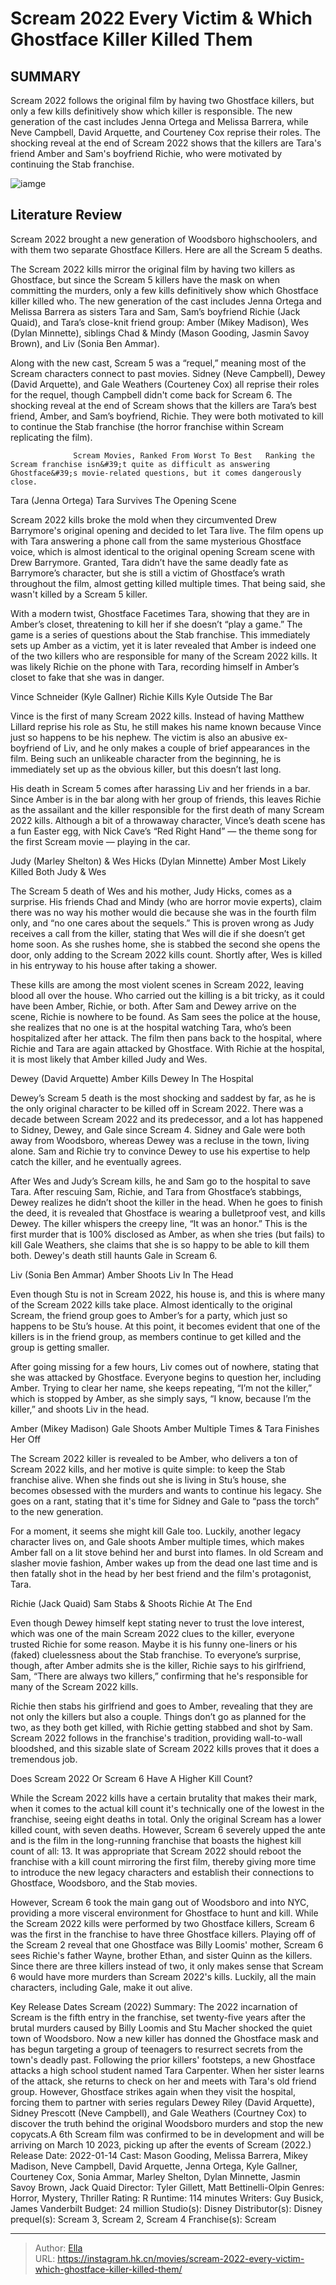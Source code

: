 # Scream 2022 Every Victim &amp; Which Ghostface Killer Killed Them


## SUMMARY 



  Scream 2022 follows the original film by having two Ghostface killers, but only a few kills definitively show which killer is responsible.   The new generation of the cast includes Jenna Ortega and Melissa Barrera, while Neve Campbell, David Arquette, and Courteney Cox reprise their roles.   The shocking reveal at the end of Scream 2022 shows that the killers are Tara&#39;s friend Amber and Sam&#39;s boyfriend Richie, who were motivated by continuing the Stab franchise.  

![iamge](https://static1.srcdn.com/wordpress/wp-content/uploads/2022/01/Scream-2022-5-Ghostface.jpg)

## Literature Review

Scream 2022 brought a new generation of Woodsboro highschoolers, and with them two separate Ghostface Killers. Here are all the Scream 5 deaths.




The Scream 2022 kills mirror the original film by having two killers as Ghostface, but since the Scream 5 killers have the mask on when committing the murders, only a few kills definitively show which Ghostface killer killed who. The new generation of the cast includes Jenna Ortega and Melissa Barrera as sisters Tara and Sam, Sam’s boyfriend Richie (Jack Quaid), and Tara’s close-knit friend group: Amber (Mikey Madison), Wes (Dylan Minnette), siblings Chad &amp; Mindy (Mason Gooding, Jasmin Savoy Brown), and Liv (Sonia Ben Ammar).




Along with the new cast, Scream 5 was a “requel,” meaning most of the Scream characters connect to past movies. Sidney (Neve Campbell), Dewey (David Arquette), and Gale Weathers (Courteney Cox) all reprise their roles for the requel, though Campbell didn&#39;t come back for Scream 6. The shocking reveal at the end of Scream shows that the killers are Tara’s best friend, Amber, and Sam’s boyfriend, Richie. They were both motivated to kill to continue the Stab franchise (the horror franchise within Scream replicating the film).

                  Scream Movies, Ranked From Worst To Best   Ranking the Scream franchise isn&#39;t quite as difficult as answering Ghostface&#39;s movie-related questions, but it comes dangerously close.   


 Tara (Jenna Ortega) 
Tara Survives The Opening Scene
         




Scream 2022 kills broke the mold when they circumvented Drew Barrymore&#39;s original opening and decided to let Tara live. The film opens up with Tara answering a phone call from the same mysterious Ghostface voice, which is almost identical to the original opening Scream scene with Drew Barrymore. Granted, Tara didn’t have the same deadly fate as Barrymore’s character, but she is still a victim of Ghostface’s wrath throughout the film, almost getting killed multiple times. That being said, she wasn&#39;t killed by a Scream 5 killer.

With a modern twist, Ghostface Facetimes Tara, showing that they are in Amber’s closet, threatening to kill her if she doesn’t “play a game.” The game is a series of questions about the Stab franchise. This immediately sets up Amber as a victim, yet it is later revealed that Amber is indeed one of the two killers who are responsible for many of the Scream 2022 kills. It was likely Richie on the phone with Tara, recording himself in Amber’s closet to fake that she was in danger.






 Vince Schneider (Kyle Gallner) 
Richie Kills Kyle Outside The Bar
          

Vince is the first of many Scream 2022 kills. Instead of having Matthew Lillard reprise his role as Stu, he still makes his name known because Vince just so happens to be his nephew. The victim is also an abusive ex-boyfriend of Liv, and he only makes a couple of brief appearances in the film. Being such an unlikeable character from the beginning, he is immediately set up as the obvious killer, but this doesn’t last long.

His death in Scream 5 comes after harassing Liv and her friends in a bar. Since Amber is in the bar along with her group of friends, this leaves Richie as the assailant and the killer responsible for the first death of many Scream 2022 kills. Although a bit of a throwaway character, Vince’s death scene has a fun Easter egg, with Nick Cave’s “Red Right Hand” — the theme song for the first Scream movie — playing in the car.






 Judy (Marley Shelton) &amp; Wes Hicks (Dylan Minnette) 
Amber Most Likely Killed Both Judy &amp; Wes
          

The Scream 5 death of Wes and his mother, Judy Hicks, comes as a surprise. His friends Chad and Mindy (who are horror movie experts), claim there was no way his mother would die because she was in the fourth film only, and “no one cares about the sequels.” This is proven wrong as Judy receives a call from the killer, stating that Wes will die if she doesn’t get home soon. As she rushes home, she is stabbed the second she opens the door, only adding to the Scream 2022 kills count. Shortly after, Wes is killed in his entryway to his house after taking a shower.

These kills are among the most violent scenes in Scream 2022, leaving blood all over the house. Who carried out the killing is a bit tricky, as it could have been Amber, Richie, or both. After Sam and Dewey arrive on the scene, Richie is nowhere to be found. As Sam sees the police at the house, she realizes that no one is at the hospital watching Tara, who’s been hospitalized after her attack. The film then pans back to the hospital, where Richie and Tara are again attacked by Ghostface. With Richie at the hospital, it is most likely that Amber killed Judy and Wes.






 Dewey (David Arquette) 
Amber Kills Dewey In The Hospital
         

Dewey’s Scream 5 death is the most shocking and saddest by far, as he is the only original character to be killed off in Scream 2022. There was a decade between Scream 2022 and its predecessor, and a lot has happened to Sidney, Dewey, and Gale since Scream 4. Sidney and Gale were both away from Woodsboro, whereas Dewey was a recluse in the town, living alone. Sam and Richie try to convince Dewey to use his expertise to help catch the killer, and he eventually agrees.

After Wes and Judy’s Scream kills, he and Sam go to the hospital to save Tara. After rescuing Sam, Richie, and Tara from Ghostface’s stabbings, Dewey realizes he didn’t shoot the killer in the head. When he goes to finish the deed, it is revealed that Ghostface is wearing a bulletproof vest, and kills Dewey. The killer whispers the creepy line, “It was an honor.” This is the first murder that is 100% disclosed as Amber, as when she tries (but fails) to kill Gale Weathers, she claims that she is so happy to be able to kill them both. Dewey&#39;s death still haunts Gale in Scream 6.






 Liv (Sonia Ben Ammar) 
Amber Shoots Liv In The Head
          

Even though Stu is not in Scream 2022, his house is, and this is where many of the Scream 2022 kills take place. Almost identically to the original Scream, the friend group goes to Amber’s for a party, which just so happens to be Stu’s house. At this point, it becomes evident that one of the killers is in the friend group, as members continue to get killed and the group is getting smaller.

After going missing for a few hours, Liv comes out of nowhere, stating that she was attacked by Ghostface. Everyone begins to question her, including Amber. Trying to clear her name, she keeps repeating, “I’m not the killer,” which is stopped by Amber, as she simply says, “I know, because I’m the killer,” and shoots Liv in the head.






 Amber (Mikey Madison) 
Gale Shoots Amber Multiple Times &amp; Tara Finishes Her Off
          

The Scream 2022 killer is revealed to be Amber, who delivers a ton of Scream 2022 kills, and her motive is quite simple: to keep the Stab franchise alive. When she finds out she is living in Stu’s house, she becomes obsessed with the murders and wants to continue his legacy. She goes on a rant, stating that it&#39;s time for Sidney and Gale to “pass the torch” to the new generation.

For a moment, it seems she might kill Gale too. Luckily, another legacy character lives on, and Gale shoots Amber multiple times, which makes Amber fall on a lit stove behind her and burst into flames. In old Scream and slasher movie fashion, Amber wakes up from the dead one last time and is then fatally shot in the head by her best friend and the film&#39;s protagonist, Tara.






 Richie (Jack Quaid) 
Sam Stabs &amp; Shoots Richie At The End
          

Even though Dewey himself kept stating never to trust the love interest, which was one of the main Scream 2022 clues to the killer, everyone trusted Richie for some reason. Maybe it is his funny one-liners or his (faked) cluelessness about the Stab franchise. To everyone’s surprise, though, after Amber admits she is the killer, Richie says to his girlfriend, Sam, “There are always two killers,” confirming that he&#39;s responsible for many of the Scream 2022 kills.

Richie then stabs his girlfriend and goes to Amber, revealing that they are not only the killers but also a couple. Things don’t go as planned for the two, as they both get killed, with Richie getting stabbed and shot by Sam. Scream 2022 follows in the franchise&#39;s tradition, providing wall-to-wall bloodshed, and this sizable slate of Scream 2022 kills proves that it does a tremendous job.




Does Scream 2022 Or Scream 6 Have A Higher Kill Count?
         

While the Scream 2022 kills have a certain brutality that makes their mark, when it comes to the actual kill count it&#39;s technically one of the lowest in the franchise, seeing eight deaths in total. Only the original Scream has a lower killed count, with seven deaths. However, Scream 6 severely upped the ante and is the film in the long-running franchise that boasts the highest kill count of all: 13. It was appropriate that Scream 2022 should reboot the franchise with a kill count mirroring the first film, thereby giving more time to introduce the new legacy characters and establish their connections to Ghostface, Woodsboro, and the Stab movies.

However, Scream 6 took the main gang out of Woodsboro and into NYC, providing a more visceral environment for Ghostface to hunt and kill. While the Scream 2022 kills were performed by two Ghostface killers, Scream 6 was the first in the franchise to have three Ghostface killers. Playing off of the Scream 2 reveal that one Ghostface was Billy Loomis&#39; mother, Scream 6 sees Richie&#39;s father Wayne, brother Ethan, and sister Quinn as the killers. Since there are three killers instead of two, it only makes sense that Scream 6 would have more murders than Scream 2022&#39;s kills. Luckily, all the main characters, including Gale, make it out alive.




  Key Release Dates             Scream (2022)   Summary:   The 2022 incarnation of Scream is the fifth entry in the franchise, set twenty-five years after the brutal murders caused by Billy Loomis and Stu Macher shocked the quiet town of Woodsboro. Now a new killer has donned the Ghostface mask and has begun targeting a group of teenagers to resurrect secrets from the town&#39;s deadly past. Following the prior killers&#39; footsteps, a new Ghostface attacks a high school student named Tara Carpenter. When her sister learns of the attack, she returns to check on her and meets with Tara&#39;s old friend group. However, Ghostface strikes again when they visit the hospital, forcing them to partner with series regulars Dewey Riley (David Arquette), Sidney Prescott (Neve Campbell), and Gale Weathers (Courtney Cox) to discover the truth behind the original Woodsboro murders and stop the new copycats.A 6th Scream film was confirmed to be in development and will be arriving on March 10 2023, picking up after the events of Scream (2022.)    Release Date:   2022-01-14    Cast:   Mason Gooding, Melissa Barrera, Mikey Madison, Neve Campbell, David Arquette, Jenna Ortega, Kyle Gallner, Courteney Cox, Sonia Ammar, Marley Shelton, Dylan Minnette, Jasmin Savoy Brown, Jack Quaid    Director:   Tyler Gillett, Matt Bettinelli-Olpin    Genres:   Horror, Mystery, Thriller    Rating:   R    Runtime:   114 minutes    Writers:   Guy Busick, James Vanderbilt    Budget:   24 million    Studio(s):   Disney    Distributor(s):   Disney    prequel(s):   Scream 3, Scream 2, Scream 4    Franchise(s):   Scream      

---

> Author: [Ella](https://instagram.hk.cn/)  
> URL: https://instagram.hk.cn/movies/scream-2022-every-victim-which-ghostface-killer-killed-them/  

